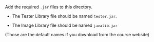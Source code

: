 Add the required `.jar` files to this directory.

* The Tester Library file should be named `tester.jar`.

* The Image Library file should be named `javalib.jar`

(Those are the default names if you download from the course website)
